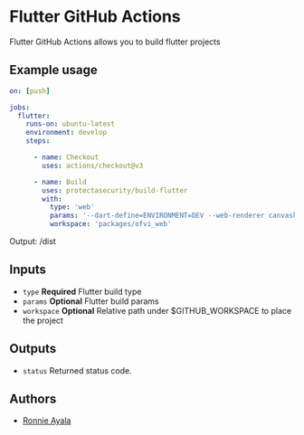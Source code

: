# Flutter GitHub Actions

Flutter GitHub Actions allows you to build flutter projects

## Example usage

```yaml
on: [push]

jobs:
  flutter:
    runs-on: ubuntu-latest
    environment: develop
    steps:

      - name: Checkout
        uses: actions/checkout@v3

      - name: Build
        uses: protectasecurity/build-flutter
        with:
          type: 'web'
          params: '--dart-define=ENVIRONMENT=DEV --web-renderer canvaskit --release'
          workspace: 'packages/ofvi_web'
```
Output: /dist


## Inputs

- `type` **Required** Flutter build type
- `params` **Optional** Flutter build params
- `workspace` **Optional** Relative path under $GITHUB_WORKSPACE to place the project

## Outputs

- `status` Returned status code.

## Authors

- [Ronnie Ayala](https://github.com/ronnieacs)